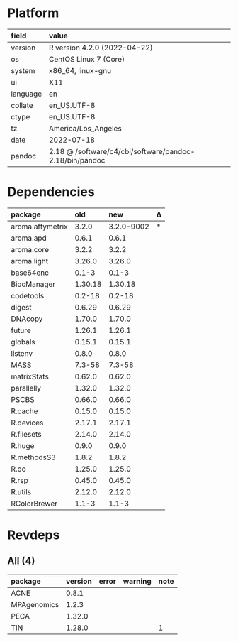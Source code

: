 # Platform

|field    |value                                                   |
|:--------|:-------------------------------------------------------|
|version  |R version 4.2.0 (2022-04-22)                            |
|os       |CentOS Linux 7 (Core)                                   |
|system   |x86_64, linux-gnu                                       |
|ui       |X11                                                     |
|language |en                                                      |
|collate  |en_US.UTF-8                                             |
|ctype    |en_US.UTF-8                                             |
|tz       |America/Los_Angeles                                     |
|date     |2022-07-18                                              |
|pandoc   |2.18 @ /software/c4/cbi/software/pandoc-2.18/bin/pandoc |

# Dependencies

|package          |old     |new        |Δ  |
|:----------------|:-------|:----------|:--|
|aroma.affymetrix |3.2.0   |3.2.0-9002 |*  |
|aroma.apd        |0.6.1   |0.6.1      |   |
|aroma.core       |3.2.2   |3.2.2      |   |
|aroma.light      |3.26.0  |3.26.0     |   |
|base64enc        |0.1-3   |0.1-3      |   |
|BiocManager      |1.30.18 |1.30.18    |   |
|codetools        |0.2-18  |0.2-18     |   |
|digest           |0.6.29  |0.6.29     |   |
|DNAcopy          |1.70.0  |1.70.0     |   |
|future           |1.26.1  |1.26.1     |   |
|globals          |0.15.1  |0.15.1     |   |
|listenv          |0.8.0   |0.8.0      |   |
|MASS             |7.3-58  |7.3-58     |   |
|matrixStats      |0.62.0  |0.62.0     |   |
|parallelly       |1.32.0  |1.32.0     |   |
|PSCBS            |0.66.0  |0.66.0     |   |
|R.cache          |0.15.0  |0.15.0     |   |
|R.devices        |2.17.1  |2.17.1     |   |
|R.filesets       |2.14.0  |2.14.0     |   |
|R.huge           |0.9.0   |0.9.0      |   |
|R.methodsS3      |1.8.2   |1.8.2      |   |
|R.oo             |1.25.0  |1.25.0     |   |
|R.rsp            |0.45.0  |0.45.0     |   |
|R.utils          |2.12.0  |2.12.0     |   |
|RColorBrewer     |1.1-3   |1.1-3      |   |

# Revdeps

## All (4)

|package                |version |error |warning |note |
|:----------------------|:-------|:-----|:-------|:----|
|ACNE                   |0.8.1   |      |        |     |
|MPAgenomics            |1.2.3   |      |        |     |
|PECA                   |1.32.0  |      |        |     |
|[TIN](problems.md#tin) |1.28.0  |      |        |1    |

